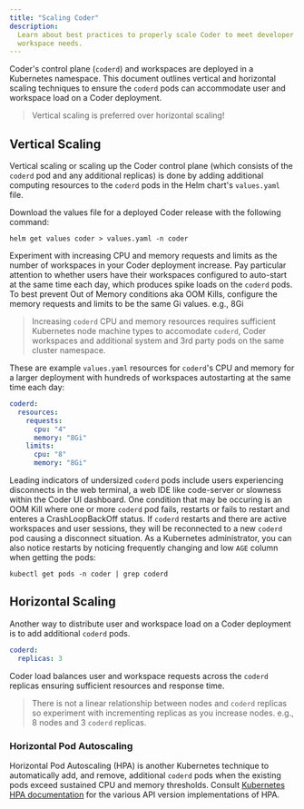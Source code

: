 ```yaml
---
title: "Scaling Coder"
description:
  Learn about best practices to properly scale Coder to meet developer and
  workspace needs.
---
```


Coder's control plane (`coderd`) and workspaces are deployed in a Kubernetes
namespace. This document outlines vertical and horizontal scaling techniques to
ensure the `coderd` pods can accommodate user and workspace load on a Coder
deployment.

> Vertical scaling is preferred over horizontal scaling!

## Vertical Scaling

Vertical scaling or scaling up the Coder control plane (which consists of the
`coderd` pod and any additional replicas) is done by adding additional computing
resources to the `coderd` pods in the Helm chart's `values.yaml` file.

Download the values file for a deployed Coder release with the following
command:

```console
helm get values coder > values.yaml -n coder
```

Experiment with increasing CPU and memory requests and limits as the number of
workspaces in your Coder deployment increase. Pay particular attention to
whether users have their workspaces configured to auto-start at the same time
each day, which produces spike loads on the `coderd` pods. To best prevent Out
of Memory conditions aka OOM Kills, configure the memory requests and limits to
be the same Gi values. e.g., 8Gi

> Increasing `coderd` CPU and memory resources requires sufficient Kubernetes
> node machine types to accomodate `coderd`, Coder workspaces and additional
> system and 3rd party pods on the same cluster namespace.

These are example `values.yaml` resources for `coderd`'s CPU and memory for a
larger deployment with hundreds of workspaces autostarting at the same time each
day:

```yaml
coderd:
  resources:
    requests:
      cpu: "4"
      memory: "8Gi"
    limits:
      cpu: "8"
      memory: "8Gi"
```

Leading indicators of undersized `coderd` pods include users experiencing
disconnects in the web terminal, a web IDE like code-server or slowness within
the Coder UI dashboard. One condition that may be occuring is an OOM Kill where
one or more `coderd` pod fails, restarts or fails to restart and enteres a
CrashLoopBackOff status. If `coderd` restarts and there are active workspaces
and user sessions, they will be reconnected to a new `coderd` pod causing a
disconnect situation. As a Kubernetes administrator, you can also notice
restarts by noticing frequently changing and low `AGE` column when getting the
pods:

```console
kubectl get pods -n coder | grep coderd
```

## Horizontal Scaling

Another way to distribute user and workspace load on a Coder deployment is to
add additional `coderd` pods.

```yaml
coderd:
  replicas: 3
```

Coder load balances user and workspace requests across the `coderd` replicas
ensuring sufficient resources and response time.

> There is not a linear relationship between nodes and `coderd` replicas so
> experiment with incrementing replicas as you increase nodes. e.g., 8 nodes and
> 3 `coderd` replicas.

### Horizontal Pod Autoscaling

Horizontal Pod Autoscaling (HPA) is another Kubernetes technique to
automatically add, and remove, additional `coderd` pods when the existing pods
exceed sustained CPU and memory thresholds. Consult
[Kubernetes HPA documentation](https://kubernetes.io/docs/tasks/run-application/horizontal-pod-autoscale/)
for the various API version implementations of HPA.
